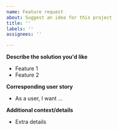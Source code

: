 ```yaml
---
name: Feature request
about: Suggest an idea for this project
title: ''
labels: ''
assignees: ''

---
```


**Describe the solution you'd like**

- Feature 1
- Feature 2

**Corresponding user story**
- As a user, I want ...

**Additional context/details**
- Extra details
